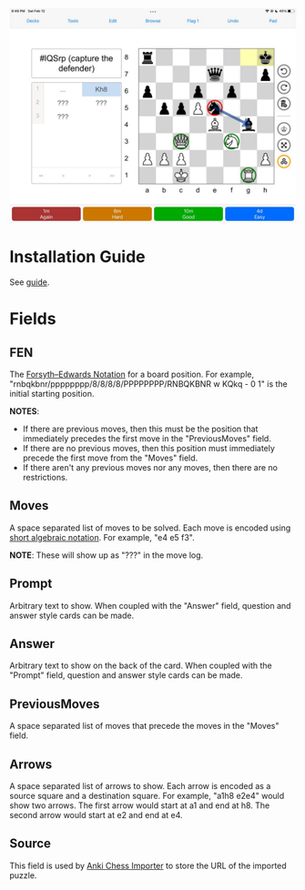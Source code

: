 ![demo](/images/acv.png)

# Installation Guide
See [guide](install.md).

# Fields

## FEN
The [Forsyth–Edwards Notation](https://en.wikipedia.org/wiki/Forsyth%E2%80%93Edwards_Notation) for a board position.
For example, "rnbqkbnr/pppppppp/8/8/8/8/PPPPPPPP/RNBQKBNR w KQkq - 0 1" is the initial starting position.

**NOTES**:
 * If there are previous moves, then this must be the position that immediately precedes the first move in the "PreviousMoves" field.
 * If there are no previous moves, then this position must immediately precede the first move from the "Moves" field.
 * If there aren't any previous moves nor any moves, then there are no restrictions.

## Moves
A space separated list of moves to be solved. Each move is encoded using [short algebraic notation](https://en.wikipedia.org/wiki/Algebraic_notation_(chess)). For example, "e4 e5 f3".

**NOTE**: These will show up as "???" in the move log.

## Prompt
Arbitrary text to show. When coupled with the "Answer" field, question and answer style cards can be made.

## Answer
Arbitrary text to show on the back of the card. When coupled with the "Prompt" field, question and answer style cards can be made.

## PreviousMoves
A space separated list of moves that precede the moves in the "Moves" field.

## Arrows
A space separated list of arrows to show. Each arrow is encoded as a source square and a destination square. For example, "a1h8 e2e4" would show two arrows. The first arrow would start at a1 and end at h8. The second arrow would start at e2 and end at e4.

## Source
This field is used by [Anki Chess Importer](/toolkits/chess/importer/) to store the URL of the imported puzzle.